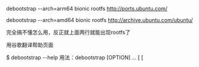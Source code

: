 
debootstrap --arch=arm64 bionic rootfs http://ports.ubuntu.com/

debootstrap --arch=amd64 bionic rootfs http://archive.ubuntu.com/ubuntu/

完全搞不懂怎么用，反正就上面两行就能出现rootfs了


用谷歌翻译帮助页面

$ debootstrap --help
用法：debootstrap [OPTION] ... <suite> <target> [<mirror> [<script>]]
将Debian基本系统引导到目标目录。

      --help显示此帮助并退出
      --version显示版本信息并退出
      --verbose不要关闭wget的输出

      -仅下载软件包，但不执行安装
      --print-debs打印要安装的软件包，然后退出

      --arch = A设置要安装的体系结构（如果没有dpkg，则使用）
                               [--arch = powerpc]

      --include = A，B，C将指定名称添加到基本软件包列表中
      --exclude = A，B，C从列表中删除指定的软件包
      --extra-suites = A，B，C也使用列出的套件中的软件包
                             封存
      --components = A，B，C使用列出的组件中的软件包
                             封存
      --variant = X使用引导脚本的变体X
                             （当前支持的变体：buildd，fakechroot，
                              最小库）
      --no-merged-usr不会将/ {bin，sbin，lib} /符号链接到/ usr /
      --keyring = K检查针对密钥环K释放文件
      --no-check-gpg避免检查发布文件签名
      --force-check-gpg强制检查释放文件签名
                             （如果发生这种情况，还会禁用自动回退到HTTPS
                             缺少钥匙圈），否则中止
      --no-resolve-deps不会尝试自动解决依赖关系
      --log-extra-deps在debootstrap.log中记录额外的依赖项信息
      --cache-dir = DIR使用指定目录作为程序包缓存目录

      --unpack-tarball = T从tar而不是http获取.deb
      --make-tarball = T下载.debs并创建一个压缩的tarball
      --second-stage-target = DIR
                             在子目录而不是根目录中运行第二阶段
                               （可用于创建外部chroot）
                               （需要-第二阶段）
      --extractor = TYPE覆盖自动.deb提取器选择
                               （支持：dpkg-deb ar）
      --debian-installer由debian-installer用于内部目的
      --private-key =文件从文件中读取私钥
      --certificate = file使用存储在文件（PEM）中的客户端证书
      --no-check-certificate不针对证书颁发机构检查证书
